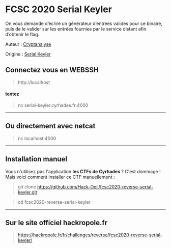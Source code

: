 # FCSC 2020 Serial Keyler

On vous demande d’écrire un générateur d’entrées valides pour ce binaire, puis de le valider sur les entrées fournies par le service distant afin d’obtenir le flag.


Auteur : [Cryptanalyse](https://twitter.com/Cryptanalyse)

Origine : [Serial Keyler](https://hackropole.fr/fr/challenges/reverse/fcsc2020-reverse-serial-keyler/)


## Connectez vous en WEBSSH
> http://localhost

#### tentez 
> nc serial-keyler.cyrhades.fr:4000


-----------

## Ou directement avec netcat
> nc localhost:4000

-----------

## Installation manuel
Vous n'utilisez pas l'application **les CTFs de Cyrhades** ? C'est dommage !
Mais voici comment installer ce CTF manuellement :

> git clone https://github.com/Hack-Oeil/fcsc2020-reverse-serial-keyler.git

> cd fcsc2020-reverse-serial-keyler


-----------

## Sur le site officiel hackropole.fr
> https://hackropole.fr/fr/challenges/reverse/fcsc2020-reverse-serial-keyler/